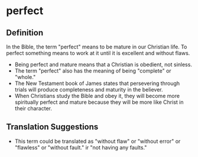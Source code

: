 # perfect

## Definition

In the Bible, the term "perfect" means to be mature in our Christian life. To perfect something means to work at it until it is excellent and without flaws.

* Being perfect and mature means that a Christian is obedient, not sinless.
* The term "perfect" also has the meaning of being "complete" or "whole."
* The New Testament book of James states that persevering through trials will produce completeness and maturity in the believer.
* When Christians study the Bible and obey it, they will become more spiritually perfect and mature because they will be more like Christ in their character.


## Translation Suggestions



* This term could be translated as "without flaw" or "without error" or "flawless" or "without fault." ir "not having any faults."